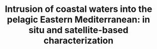 ---
title: "Intrusion of coastal waters into the pelagic Eastern Mediterranean: in situ and satellite-based characterization"
authors: "Efrati, S., Y. Lehahn, E. Rahav, N. Kress, B. Herut, I. Gertman, R. Goldman, T. Ozer, M. Lazar, E. Heifetz"
journal: "Biogeosciences"
volume: "10"
pages: "3349-3357"
year: 2013
doi: "10.5194/bg-10-3349-2013"
url: "https://doi.org/10.5194/bg-10-3349-2013"
pdf: true
openAccess: true
abstract: ""
keywords: ["coastal waters", "Eastern Mediterranean", "water intrusion", "satellite observations", "in situ measurements"]
featured: false
---